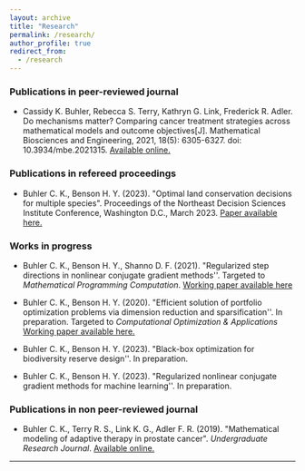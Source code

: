 ```yaml
---
layout: archive
title: "Research"
permalink: /research/
author_profile: true
redirect_from:
  - /research
---
```


### Publications in peer-reviewed journal

- Cassidy K. Buhler, Rebecca S. Terry, Kathryn G. Link, Frederick R. Adler. Do mechanisms matter? Comparing cancer treatment strategies across mathematical models and outcome objectives[J]. Mathematical Biosciences and Engineering, 2021, 18(5): 6305-6327. doi: 10.3934/mbe.2021315. [Available online.](https://www.aimspress.com/article/doi/10.3934/mbe.2021315)

### Publications in refereed proceedings

- Buhler C. K., Benson H. Y. (2023). "Optimal land conservation decisions for multiple species". 
Proceedings of the Northeast Decision Sciences Institute Conference, Washington D.C., March 2023. 
<a href="/files/NEDSI_2023.pdf" target="_blank">Paper available here.</a>

### Works in progress

- Buhler C. K., Benson H. Y., Shanno D. F. (2021). "Regularized step directions in nonlinear conjugate gradient methods''. Targeted to *Mathematical Programming Computation*. [Working paper available here](https://arxiv.org/abs/2110.06308)

- Buhler C. K., Benson H. Y. (2020). "Efficient solution of portfolio optimization problems via dimension reduction and sparsification''. In preparation. Targeted to *Computational Optimization & Applications*   <a href="/files/SparsePortfolioOpt.pdf" target="_blank">Working paper available here.</a>

- Buhler C. K., Benson H. Y. (2023). "Black-box optimization for biodiversity reserve design''. In preparation. 

- Buhler C. K., Benson H. Y. (2023). "Regularized nonlinear conjugate gradient methods for machine learning''. In preparation. 

### Publications in non peer-reviewed journal

- Buhler C. K., Terry R. S., Link K. G., Adler F. R. (2019). "Mathematical modeling of adaptive therapy in prostate cancer". *Undergraduate Research Journal*. [Available online.](https://our.utah.edu/wp-content/uploads/sites/19/2019/05/buhler.pdf)



---